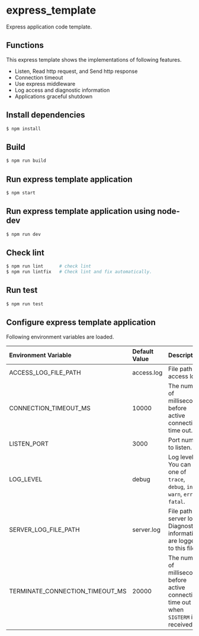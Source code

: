 # express_template
Express application code template.  

## Functions
This express template shows the implementations of following features.
* Listen, Read http request, and Send http response
* Connection timeout
* Use express middleware
* Log access and diagnostic information
* Applications graceful shutdown

## Install dependencies
```bash
$ npm install
```

## Build
```bash
$ npm run build 
```

## Run express template application
```bash
$ npm start
```

## Run express template application using node-dev
```bash
$ npm run dev
```

## Check lint
```bash
$ npm run lint      # check lint
$ npm run lintfix   # Check lint and fix automatically.
```

## Run test
```bash
$ npm run test
```

## Configure express template application
Following environment variables are loaded.  

| Environment Variable            | Default Value | Description |
|:--------------------------------|:--------------|:------------|
| ACCESS_LOG_FILE_PATH            | access.log    | File path of access log. |
| CONNECTION_TIMEOUT_MS           | 10000         | The number of milliseconds before active connections time out. |
| LISTEN_PORT                     | 3000          | Port number to listen.   |
| LOG_LEVEL                       | debug         | Log level. You can set one of `trace`, `debug`, `info`, `warn`, `error`, `fatal`. |
| SERVER_LOG_FILE_PATH            | server.log    | File path of server log. Diagnostic information are logged to this file. |
| TERMINATE_CONNECTION_TIMEOUT_MS | 20000         | The number of milliseconds before active connections time out when `SIGTERM` is received. |
